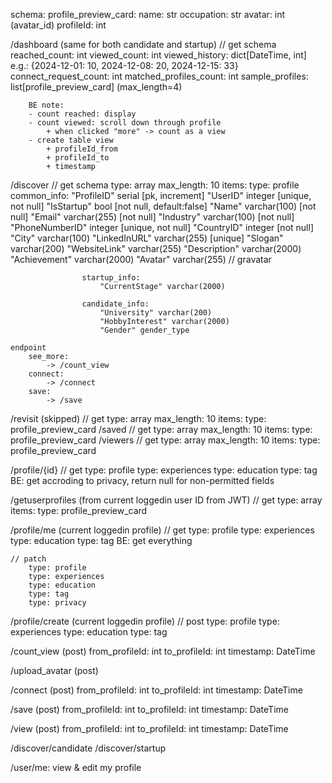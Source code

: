 schema: 
profile_preview_card:
    name: str
    occupation: str 
    avatar: int (avatar_id) 
    profileId: int

/dashboard (same for both candidate and startup)
    // get
        schema
            reached_count: int
            viewed_count: int
            viewed_history: dict[DateTime, int] 
                    e.g.: {2024-12-01: 10, 2024-12-08: 20, 2024-12-15: 33} 
            connect_request_count: int
            matched_profiles_count: int 
            sample_profiles: list[profile_preview_card] (max_length=4)
        
        BE note:
        - count reached: display 
        - count viewed: scroll down through profile 
            + when clicked "more" -> count as a view 
        - create table view
            + profileId_from
            + profileId_to 
            + timestamp 

/discover
    // get
        schema
            type: array
            max_length: 10 
            items:
                type: profile 
                    common_info:
                        "ProfileID" serial [pk, increment]
                        "UserID" integer [unique, not null]
                        "IsStartup" bool [not null, default:false]
                        "Name" varchar(100) [not null]
                        "Email" varchar(255) [not null]
                        "Industry" varchar(100) [not null]
                        "PhoneNumberID" integer [unique, not null]
                        "CountryID" integer [not null]
                        "City" varchar(100)
                        "LinkedInURL" varchar(255) [unique]
                        "Slogan" varchar(200)
                        "WebsiteLink" varchar(255)
                        "Description" varchar(2000)
                        "Achievement" varchar(2000)
                        "Avatar" varchar(255)               // gravatar

                    startup_info:
                        "CurrentStage" varchar(2000) 

                    candidate_info:
                        "University" varchar(200)
                        "HobbyInterest" varchar(2000)
                        "Gender" gender_type
        
    endpoint
        see_more:
            -> /count_view 
        connect:
            -> /connect
        save:
            -> /save

/revisit (skipped)
    // get 
    type: array
    max_length: 10 
    items:
        type: profile_preview_card 
/saved
    // get 
    type: array
    max_length: 10 
    items:
        type: profile_preview_card 
/viewers
    // get 
    type: array
    max_length: 10 
    items:
        type: profile_preview_card 

/profile/{id}
    // get 
        type: profile
        type: experiences
        type: education 
        type: tag
        BE: get accroding to privacy, return null for non-permitted fields

/getuserprofiles (from current loggedin user ID from JWT)
    // get
    type: array
    items:
        type: profile_preview_card 

/profile/me (current loggedin profile)
    // get
        type: profile
        type: experiences
        type: education 
        type: tag 
        BE: get everything

    // patch 
        type: profile
        type: experiences
        type: education 
        type: tag 
        type: privacy

/profile/create (current loggedin profile)
    // post 
        type: profile
        type: experiences
        type: education 
        type: tag 


/count_view (post)
    from_profileId: int
    to_profileId: int
    timestamp: DateTime

/upload_avatar (post)

/connect (post)
    from_profileId: int
    to_profileId: int
    timestamp: DateTime

/save (post)
    from_profileId: int
    to_profileId: int
    timestamp: DateTime

/view (post)
    from_profileId: int
    to_profileId: int
    timestamp: DateTime

/discover/candidate
/discover/startup

/user/me: view & edit my profile 

